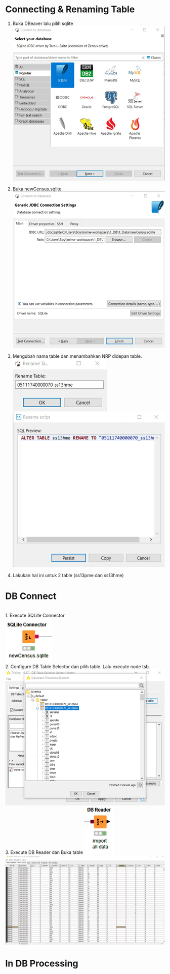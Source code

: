 <h1> Connecting & Renaming Table </h1>

1. Buka DBeaver lalu pilih sqlite
<img src="/1_DB/Dokumentasi/sqlite.jpg"><br>

2. Buka newCensus.sqlite
<img src="/1_DB/Dokumentasi/newcensus.jpg"><br>

3. Mengubah nama table dan menambahkan NRP didepan table.
<img src="/1_DB/Dokumentasi/rtable1.jpg"><br>
<img src="/1_DB/Dokumentasi/rtable2.jpg"><br>

4. Lakukan hal ini untuk 2 table (ss13pme dan ss13hme)<br>

<h1> DB Connect</h1><br>
1. Execute SQLite Connector<br>
<img src="/1_DB/Dokumentasi/connect.jpg"><br>
2. Configure DB Table Selector dan pilih table. Lalu execute node tsb.<br>
<img src="/1_DB/Dokumentasi/insert1.jpg"><br>
3. Execute DB Reader dan Buka table
<img src="/1_DB/Dokumentasi/dbread.jpg"><br>
<img src="/1_DB/Dokumentasi/result1.jpg"><br>

<h1> In DB Processing</h1><br>
